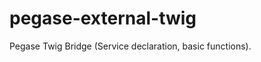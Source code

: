 pegase-external-twig
====================

Pegase Twig Bridge (Service declaration, basic functions).
